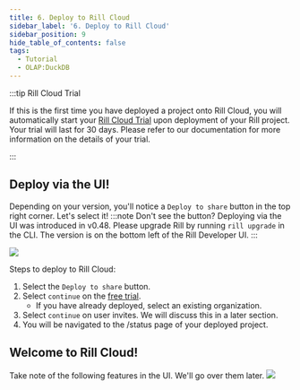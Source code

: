 ```yaml
---
title: 6. Deploy to Rill Cloud
sidebar_label: '6. Deploy to Rill Cloud'
sidebar_position: 9
hide_table_of_contents: false
tags:
  - Tutorial
  - OLAP:DuckDB
---
```

:::tip Rill Cloud Trial

If this is the first time you have deployed a project onto Rill Cloud, you will automatically start your [Rill Cloud Trial](/other/account-management/billing#trial-plan) upon deployment of your Rill project. Your trial will last for 30 days. Please refer to our documentation for more information on the details of your trial.

:::

## Deploy via the UI!


Depending on your version, you'll notice a `Deploy to share` button in the top right corner. Let's select it!
:::note Don't see the button?
Deploying via the UI was introduced in v0.48. Please upgrade Rill by running `rill upgrade` in the CLI. The version is on the bottom left of the Rill Developer UI.
:::

<img src = '/img/tutorials/rill-basics/deploy-ui.gif' class='rounded-gif' />
<br />

Steps to deploy to Rill Cloud:
1. Select the `Deploy to share` button.
2. Select `continue` on the [free trial](https://www.rilldata.com/pricing).
    - If you have already deployed, select an existing organization.
3. Select `continue` on user invites. We will discuss this in a later section.
4. You will be navigated to the /status page of your deployed project.



## Welcome to Rill Cloud!
Take note of the following features in the UI. We'll go over them later.
<img src = '/img/tutorials/rill-basics/ui-explained.gif' class='rounded-gif' />
